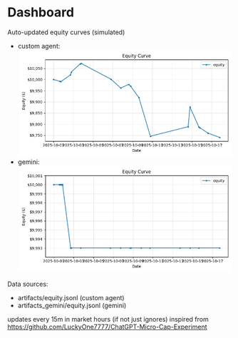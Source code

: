 # Dashboard

Auto-updated equity curves (simulated)

- custom agent: ![Equity Curve](artifacts/equity.png?v=7fa2a9c)
- gemini: ![Equity Curve (Gemini)](artifacts_gemini/equity.png?v=7fa2a9c)

Data sources:
- artifacts/equity.jsonl (custom agent)
- artifacts_gemini/equity.jsonl (gemini)

updates every 15m in market hours (if not just ignores)
inspired from https://github.com/LuckyOne7777/ChatGPT-Micro-Cap-Experiment